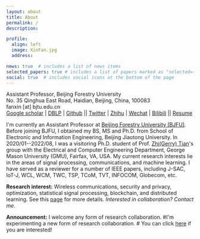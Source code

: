 ```yaml
---
layout: about
title: About
permalink: /
description: 

profile:
  align: left
  image: XinFan.jpg
  address: 

news: true  # includes a list of news items
selected_papers: true # includes a list of papers marked as "selected={true}"
social: true  # includes social icons at the bottom of the page
---
```


Assistant Professor, Beijing Forestry University<br>
No. 35 Qinghua East Road, Haidian, Beijing, China, 100083<br>
fanxin [at] bjtu.edu.cn<br>
[Google scholar](https://scholar.google.com/citations?user=842OjAQAAAAJ) | [DBLP](https://dblp.org/pid/87/3021-4.html) | [Github](https://github.com/fuanxiyin) || [Twitter](https://twitter.com/fuanxiyin) | [Zhihu](https://www.zhihu.com/people/fuanxiyin) | [Wechat](http://fuanxiyin.github.io/assets/img/wechat_public_account-Xin.jpg) | [Bilibili](https://space.bilibili.com/482171014) || [Resume](https://www.jianguoyun.com/p/DT19M7AQ4ZnTCxiS_oYFIAA) 


I'm currently an Assistant Professor at [Beijing Forestry University (BJFU)](http://www.bjfu.edu.cn/). Before joining BJFU, I obtained my BS, MS and Ph.D. from School of Electronic and Information Engineering, Beijing Jiaotong University. In 2020/01--2022/08, I was a visitoring Ph.D. student of Prof. [Zhi(Gerry) Tian](https://people-ece.vse.gmu.edu/~ztian1/)'s group with the Electrical and Computer Engineering Department, George Mason University (GMU), Fairfax, VA, USA. My current research interests lie in the areas of signal processing, communications, and machine learning. I have served as a reviewer for a number of IEEE papers, including J-SAC, IoT-J, WCL, WCM, TWC, TSP, TCoM, TVT, INFOCOM, Globecom, etc.


**Research interest:** Wireless communications, security and privacy, optimization, statistical signal processing, blockchain, and distributed learning. See this [page](https://homepage.fanxin/research/) for more details. *Interested in collaboration? Contact me.*


**Announcement:** I welcome any form of research collaboration. #I'm experimenting a new form of research collaboration. # You can click [here](https://forms.office.com/r/32Fs6uAjT6) if you are interested!


